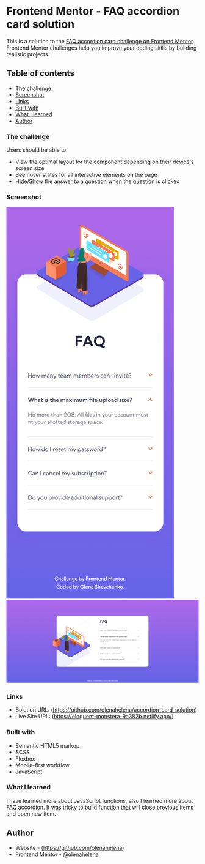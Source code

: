 # Frontend Mentor - FAQ accordion card solution

This is a solution to the [FAQ accordion card challenge on Frontend Mentor](https://www.frontendmentor.io/challenges/faq-accordion-card-XlyjD0Oam). Frontend Mentor challenges help you improve your coding skills by building realistic projects. 

## Table of contents

  - [The challenge](#the-challenge)
  - [Screenshot](#screenshot)
  - [Links](#links)
  - [Built with](#built-with)
  - [What I learned](#what-i-learned)
- [Author](#author)

### The challenge

Users should be able to:

- View the optimal layout for the component depending on their device's screen size
- See hover states for all interactive elements on the page
- Hide/Show the answer to a question when the question is clicked

### Screenshot

![](./phone__screenshot.png)
![](./laptop__screenshot.png)

### Links

- Solution URL: (https://github.com/olenahelena/accordion_card_solution)
- Live Site URL: (https://eloquent-monstera-9a382b.netlify.app/)


### Built with

- Semantic HTML5 markup
- SCSS 
- Flexbox
- Mobile-first workflow
- JavaScript

### What I learned

I have learned more about JavaScript functions, also I learned more about FAQ accordion. It was tricky to build function that will close previous items and open new item. 

## Author

- Website - (https://github.com/olenahelena)
- Frontend Mentor - [@olenahelena](https://www.frontendmentor.io/profile/olenahelena)
